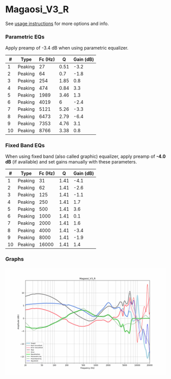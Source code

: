 # Magaosi_V3_R
See [usage instructions](https://github.com/jaakkopasanen/AutoEq#usage) for more options and info.

### Parametric EQs
Apply preamp of -3.4 dB when using parametric equalizer.

|   # | Type    |   Fc (Hz) |    Q |   Gain (dB) |
|-----|---------|-----------|------|-------------|
|   1 | Peaking |        27 | 0.51 |        -3.2 |
|   2 | Peaking |        64 | 0.7  |        -1.8 |
|   3 | Peaking |       254 | 1.85 |         0.8 |
|   4 | Peaking |       474 | 0.84 |         3.3 |
|   5 | Peaking |      1989 | 3.46 |         1.3 |
|   6 | Peaking |      4019 | 6    |        -2.4 |
|   7 | Peaking |      5121 | 5.26 |        -3.3 |
|   8 | Peaking |      6473 | 2.79 |        -6.4 |
|   9 | Peaking |      7353 | 4.76 |         3.1 |
|  10 | Peaking |      8766 | 3.38 |         0.8 |

### Fixed Band EQs
When using fixed band (also called graphic) equalizer, apply preamp of **-4.0 dB** (if available) and set gains manually with these parameters.

|   # | Type    |   Fc (Hz) |    Q |   Gain (dB) |
|-----|---------|-----------|------|-------------|
|   1 | Peaking |        31 | 1.41 |        -4.1 |
|   2 | Peaking |        62 | 1.41 |        -2.6 |
|   3 | Peaking |       125 | 1.41 |        -1.1 |
|   4 | Peaking |       250 | 1.41 |         1.7 |
|   5 | Peaking |       500 | 1.41 |         3.6 |
|   6 | Peaking |      1000 | 1.41 |         0.1 |
|   7 | Peaking |      2000 | 1.41 |         1.6 |
|   8 | Peaking |      4000 | 1.41 |        -3.4 |
|   9 | Peaking |      8000 | 1.41 |        -1.9 |
|  10 | Peaking |     16000 | 1.41 |         1.4 |

### Graphs
![](./Magaosi_V3_R.png)
